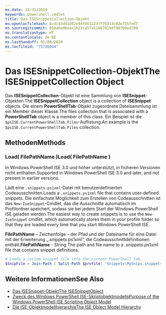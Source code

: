 ```yaml
---
ms.date: 12/31/2019
keywords: powershell,cmdlet
title: Das ISESnippetCollection-Objekt
ms.openlocfilehash: 6cdc43dd1d82e94f66122d7f7b313c02e755fed7
ms.sourcegitcommit: 058a6e86eac1b27ca57a11687019df98709ed709
ms.translationtype: HT
ms.contentlocale: de-DE
ms.lasthandoff: 01/08/2020
ms.locfileid: "75736044"
---
```

# <a name="the-isesnippetcollection-object"></a><span data-ttu-id="5690c-103">Das ISESnippetCollection-Objekt</span><span class="sxs-lookup"><span data-stu-id="5690c-103">The ISESnippetCollection Object</span></span>

<span data-ttu-id="5690c-104">Das **ISESnippetCollection**-Objekt ist eine Sammlung von **ISESnippet**-Objekten.</span><span class="sxs-lookup"><span data-stu-id="5690c-104">The **ISESnippetCollection** object is a collection of **ISESnippet** objects.</span></span> <span data-ttu-id="5690c-105">Die einem **PowerShellTab**-Objekt zugeordnete Dateisammlung ist ein Member dieser Klasse.</span><span class="sxs-lookup"><span data-stu-id="5690c-105">The files collection that is associated with a **PowerShellTab** object is a member of this class.</span></span> <span data-ttu-id="5690c-106">Ein Beispiel ist die `$psISE.CurrentPowerShellTab.Files`-Auflistung.</span><span class="sxs-lookup"><span data-stu-id="5690c-106">An example is the `$psISE.CurrentPowerShellTab.Files` collection.</span></span>

## <a name="methods"></a><span data-ttu-id="5690c-107">Methoden</span><span class="sxs-lookup"><span data-stu-id="5690c-107">Methods</span></span>

### <a name="load-filepathname-"></a><span data-ttu-id="5690c-108">Load\( FilePathName \)</span><span class="sxs-lookup"><span data-stu-id="5690c-108">Load\( FilePathName \)</span></span>

<span data-ttu-id="5690c-109">In Windows PowerShell ISE 3.0 und höher unterstützt, in früheren Versionen nicht enthalten.</span><span class="sxs-lookup"><span data-stu-id="5690c-109">Supported in Windows PowerShell ISE 3.0 and later, and not present in earlier versions.</span></span>

<span data-ttu-id="5690c-110">Lädt eine `.snippets.ps1xml`-Datei mit benutzerdefinierten Codeausschnitten.</span><span class="sxs-lookup"><span data-stu-id="5690c-110">Loads a `.snippets.ps1xml` file that contains user-defined snippets.</span></span> <span data-ttu-id="5690c-111">Die einfachste Möglichkeit zum Erstellen von Codeausschnitten ist das `New-IseSnippet`-Cmdlet, das die Ausschnitte automatisch im Profilordner speichert, sodass sie bei jedem Start der Windows PowerShell ISE geladen werden.</span><span class="sxs-lookup"><span data-stu-id="5690c-111">The easiest way to create snippets is to use the `New-IseSnippet` cmdlet, which automatically stores them in your profile folder so that they are loaded every time that you start Windows PowerShell ISE.</span></span>

<span data-ttu-id="5690c-112">**FilePathName** – Zeichenfolge – der Pfad und der Dateiname für eine Datei mit der Erweiterung „.snippets.ps1xml“, die Codeausschnittdefinitionen enthält.</span><span class="sxs-lookup"><span data-stu-id="5690c-112">**FilePathName** - String The path and file name to a .snippets.ps1xml file that contains snippet definitions.</span></span>

```powershell
# Loads a custom snippet file into the current PowerShell tab.
$SnipFile = Join-Path ( Split-Path $profile) 'Snippets\MySnips.snippets.ps1xml' $psISE.CurrentPowerShellTab.Snippets.Add($SnipPath)
```

## <a name="see-also"></a><span data-ttu-id="5690c-113">Weitere Informationen</span><span class="sxs-lookup"><span data-stu-id="5690c-113">See Also</span></span>

- [<span data-ttu-id="5690c-114">Das ISESnippet-Objekt</span><span class="sxs-lookup"><span data-stu-id="5690c-114">The ISESnippetObject</span></span>](The-ISESnippetObject.md)
- [<span data-ttu-id="5690c-115">Zweck des Windows PowerShell ISE-Skriptobjektmodells</span><span class="sxs-lookup"><span data-stu-id="5690c-115">Purpose of the Windows PowerShell ISE Scripting Object Model</span></span>](Purpose-of-the-Windows-PowerShell-ISE-Scripting-Object-Model.md)
- [<span data-ttu-id="5690c-116">Die ISE-Objektmodellhierarchie</span><span class="sxs-lookup"><span data-stu-id="5690c-116">The ISE Object Model Hierarchy</span></span>](The-ISE-Object-Model-Hierarchy.md)
